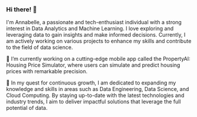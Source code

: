 ### Hi there! 👋

I'm Annabelle, a passionate and tech-enthusiast individual with a strong interest in Data Analytics and Machine Learning. I love exploring and leveraging data to gain insights and make informed decisions. Currently, I am actively working on various projects to enhance my skills and contribute to the field of data science.

🔭  I’m currently working on a cutting-edge mobile app called the PropertyAI: Housing Price Simulator, where users can simulate and predict housing prices with remarkable precision.

🌱  In my quest for continuous growth, I am dedicated to expanding my knowledge and skills in areas such as Data Engineering, Data Science, and Cloud Computing. By staying up-to-date with the latest technologies and industry trends, I aim to deliver impactful solutions that leverage the full potential of data.

